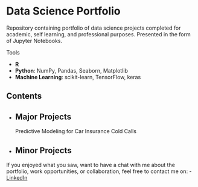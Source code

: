 # Data Science Portfolio
Repository containing portfolio of data science projects completed for academic, self learning, and professional purposes. Presented in the form of Jupyter Notebooks.

Tools
  - **R**
  - **Python**: NumPy, Pandas, Seaborn, Matplotlib
  - **Machine Learning**: scikit-learn, TensorFlow, keras
  
  ## Contents
- ## Major Projects
     Predictive Modeling for Car Insurance Cold Calls
- ## Minor Projects
      
If you enjoyed what you saw, want to have a chat with me about the portfolio, work opportunities, or collaboration, feel free to contact me on:
    - [LinkedIn](https://www.linkedin.com/in/jayden-ku-58180699/)
  

